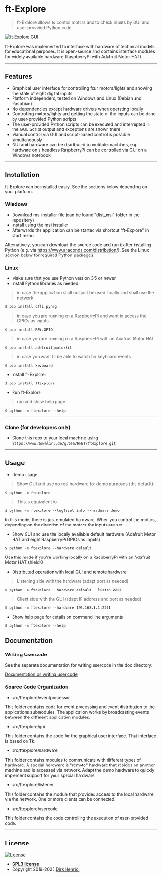 # ft-Explore

> ft-Explore allows to control motors and to check inputs by GUI and user-provided Python code.

<!-- <a href="https://www.henrici.name/projects/ftexplore.html"><img src="https://www.henrici.name/projects/images/ftexplore1_401.gif" title="ft-Explore GUI" alt="ft-Explore GUI"></a> -->

[![ft-Explore GUI](https://www.henrici.name/projects/images/ftexplore1.gif)](https://www.henrici.name/projects/ftexplore.html)

ft-Explore was implemented to interface with hardware of technical models for educational purposes. It is open-source and contains interface modules for widely available hardware (RaspberryPi with Adafruit Motor HAT).

---

## Features

- Graphical user interface for controlling four motors/lights and showing the state of eight digital inputs
- Platform independent, tested on Windows and Linux (Debian and Raspbian)
- No dependencies except hardware drivers when operating locally
- Controlling motors/lights and getting the state of the inputs can be done by user-provided Python scripts
- The user-provided Python scripts can be executed and interrupted in the GUI. Script output and exceptions are shown there
- Manual control via GUI and script-based control is possible simultaneously
- GUI and hardware can be distributed to multiple machines, e.g. hardware on a headless RaspberryPi can be controlled via GUI on a Windows notebook

---

## Installation

ft-Explore can be installed easily. See the sections below depending on your platform.

### Windows

- Download msi installer file (can be found "dist_msi" folder in the repository)
- Install using the msi installer
- Afterwards the application can be started via shortcut "ft-Explore" in start menu

Alternatively, you can download the source code and run it after installing Python (e.g. via https://www.anaconda.com/distribution/). See the Linux section below for required Python packages.

### Linux

- Make sure that you use Python version 3.5 or newer
- Install Python libraries as needed:

> in case the application shall not just be used locally and shall use the network

```shell
$ pip install cffi pynng
```

> in case you are running on a RaspberryPi and want to access the GPIOs as inputs

```shell
$ pip install RPi.GPIO
```

> in case you are running on a RaspberryPi with an Adafruit Motor HAT

```shell
$ pip install adafruit_motorkit
```

> in case you want to be able to watch for keyboard events

```shell
$ pip install keyboard
```

- Install ft-Explore:

```shell
$ pip install ftexplore
```

- Run ft-Explore

> run and show help page

```shell
$ python -m ftexplore --help
```

---

### Clone (for developers only)

- Clone this repo to your local machine using `https://www.towalink.de/gitea/HNET/ftexplore.git`

---

## Usage

- Demo usage

> Show GUI and use no real hardware for demo purposes (the default):

```shell
$ python -m ftexplore
```

> This is equivalent to

```shell
$ python -m ftexplore --loglevel info --hardware demo
```

In this mode, there is just emulated hardware. When you control the motors, depending on the direction of the motors the inputs are set.

- Show GUI and use the locally available default hardware (Adafruit Motor HAT and eight RaspberryPi GPIOs as inputs)

```shell
$ python -m ftexplore --hardware default
```

Use this mode if you're working locally on a RaspberryPi with an Adafruit Motor HAT shield.0

- Distributed operation with local GUI and remote hardware

> Listening side with the hardware (adapt port as needed)

```shell
$ python -m ftexplore --hardware default --listen 2201
```
> Client side with the GUI (adapt IP address and port as needed)

```shell
$ python -m ftexplore --hardware 192.168.1.1:2201
```

- Show help page for details on command line arguments

```shell
$ python -m ftexplore --help
```

## Documentation

### Writing Usercode

See the separate documentation for writing usercode in the doc directory:

[Documentation on writing user code](https://www.towalink.de/gitea/HNET/ftexplore/src/branch/master/doc/usercode.md)

### Source Code Organization

- src/ftexplore/eventprocessor

This folder contains code for event processing and event distribution to the applications submodules. The application works by broadcasting events between the different application modules.

- src/ftexplore/gui

This folder contains the code for the graphical user interface. That interface is based on Tk.

- src/ftexplore/hardware

This folder contains modules to communicate with different types of hardware. A special hardware is "remote" hardware that resides on another machine and is accessed via network. Adapt the demo hardware to quickly implement support for your special hardware.

- src/ftexplore/listener

This folder contains the module that provides access to the local hardware via the network. One or more clients can be connected.

- src/ftexplore/usercode 

This folder contains the code controlling the execution of user-provided code.

---

## License

[![License](http://img.shields.io/:license-gpl3-blue.svg?style=flat-square)](http://opensource.org/licenses/gpl-license.php)

- **[GPL3 license](http://opensource.org/licenses/gpl-license.php)**
- Copyright 2019-2025 <a href="https://www.henrici.name/projects/ftexplore.html" target="_blank">Dirk Henrici</a>
